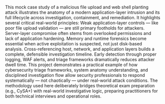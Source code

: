 This mock case study of a malicious file upload and web shell planting attack illustrates the anatomy of a modern application-layer intrusion and its full lifecycle across investigation, containment, and remediation.
It highlights several critical real-world principles:
Weak application-layer controls — like poor file upload validation — are still primary footholds for attackers.
Server-layer compromise often stems from overlooked permissions and lack of application hardening.
Memory and runtime forensics become essential when active exploitation is suspected, not just disk-based analysis.
Cross-referencing host, network, and application layers builds a complete, defensible investigation timeline.
Early detection through proper logging, WAF alerts, and triage frameworks dramatically reduces attacker dwell time.
This project demonstrates a practical example of how cybersecurity triage frameworks, system anatomy understanding, and disciplined investigation flow allow security professionals to respond systematically — not chaotically — under real-world attack conditions.
The methodology used here deliberately bridges theoretical exam preparation (e.g., CySA+) with real-world investigative logic, preparing practitioners for both technical interviews and operational roles.


